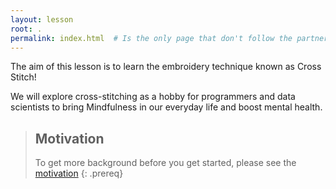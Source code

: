 ```yaml
---
layout: lesson
root: .
permalink: index.html  # Is the only page that don't follow the partner /:path/index.html
---
```


The aim of this lesson is to learn the embroidery technique known as Cross Stitch!

We will explore cross-stitching as a hobby for programmers and data scientists to bring Mindfulness in our everyday life and boost mental health.

> ## Motivation
>
> To get more background before you get started, please see the [motivation](_extras/motivation.md)
{: .prereq}
